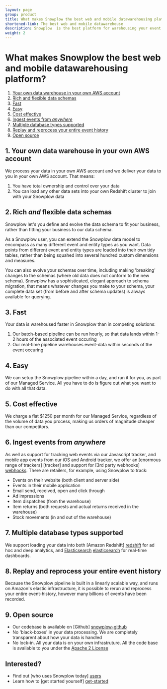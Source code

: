 ```yaml
---
layout: page
group: product
title: What makes Snowplow the best web and mobile datawarehousing platform
shortened-link: The best web and mobile datawarehouse
description: Snowplow  is the best platform for warehousing your event (including web and mobile data).
weight: 2
---
```


# What makes Snowplow the best web and mobile datawarehousing platform?

1. [Your own data warehouse in your own AWS account](#your-own-datawarehouse)
2. [Rich and flexible data schemas](#rich-and-flexible-data-schemas)
3. [Fast](#fast)
4. [Easy](#easy)
5. [Cost effective](#cost-effective)
6. [Ingest events from *anywhere*](#ingest-events-from-anywhere)
7. [Multiple database types supported](#multiple-storage-targets-supported)
8. [Replay and reprocess your entire event history](#replay-and-reprocess)
9. [Open source](#open-source)


<h2><a name="your-own-datawarehouse">1. Your own data warehouse in your own AWS account</a></h2>

We process your data in your own AWS account and we deliver your data to you in your own AWS account. That means:

1. You have total ownership and control over your data
2. You can load any other data sets into your own Redshift cluster to join with your Snowplow data

<h2><a name="rich-and-flexible-data-schemas">2. Rich <em>and</em> flexible data schemas</a></h2>

Snowplow let's you define and evolve the data schema to fit your business, rather than fitting your business to our data schema.

As a Snowplow user, you can extend the Snowplow data model to encompass as many different event and entity types as you want. Data points from different event and entity types are loaded into their own tidy tables, rather than being squahed into several hundred custom dimensions and measures.

You can also evolve your schemas over time, including making 'breaking' changes to the schemas (where old data does not conform to the new schema). Snowplow has a sophisticated, elegant approach to schema migration, that means whatever changes you make to your schema, your complete data set (from before and after schema updates) is always available for querying. 

<h2><a name="fast">3. Fast</a></h2>

Your data is warehoused faster in Snowplow than in competing solutions:

1. Our batch-based pipeline can be run hourly, so that data lands within 1-2 hours of the associated event occuring
2. Our real-time pipeline warehouses event-data within seconds of the event occuring

<h2><a name="easy">4. Easy</a></h2>

We can setup the Snowplow pipeline within a day, and run it for you, as part of our Managed Service. All you have to do is figure out what you want to do with all that data.

<h2><a name="cost-effective">5. Cost effective</a></h2>

We charge a flat $1250 per month for our Managed Service, regardless of the volume of data you process, making us orders of magnitude cheaper than our competitors.

<h2><a name="ingest-events-from-anywhere">6. Ingest events from <em>anywhere</em></a></h2>

As well as support for tracking web events via our Javascript tracker, and mobile app events from our iOS and Android tracker, we offer an [enormous range of trackers] [tracker] and support for [3rd party webhooks] [webhooks]. There are retailers, for example, using Snowplow to track:

* Events on their website (both client and server side)
* Events in their mobile application
* Email send, received, open and click through
* Ad impressions
* Item dispatches (from the warehouse)
* Item returns (both requests and actual returns received in the warehouse)
* Stock movements (in and out of the warehouse)

<h2><a name="multiple-storage-targets-supported">7. Multiple database types supported</a></h2>

We support loading your data into both [Amazon Redshift] [redshift] for ad hoc and deep analytics, and [Elasticsearch] [elasticsearch] for real-time dashboards.

<h2><a name="replay-and-reprocess">8. Replay and reprocess your entire event history</a></h2>

Because the Snowplow pipeline is built in a linearly scalable way, and runs on Amazon's elastic infrastructure, it is possible to rerun and reprocess your entire event-history, however many billions of events have been recorded.


<h2><a name="open-source">9. Open source</a></h2>

* Our codebase is available on [Github] [snowplow-github]
* No 'black-boxes' in your data processing. We are completely transparent about how your data is handled
* No lock-in. All your data is on your own infrastruture. All the code base is available to you under the [Apache 2 License][apache-2]

## Interested?

* Find out [who uses Snowplow today] [users]
* Learn how to [get started yourself] [get-started]

[elasticsearch]: https://www.elastic.co/
[redshift]: http://aws.amazon.com/redshift/
[snowplow-github]: https://github.com/snowplow/
[apache-2]: https://www.apache.org/licenses/LICENSE-2.0
[trackers]: https://github.com/snowplow/?utf8=%E2%9C%93&query=tracker
[webhooks]: /blog/2014/11/10/snowplow-0.9.11-released-with-webhook-support/

[users]: who-uses-snowplow.html
[get-started]: get-started.html
[real-time]: snowplow-realtime.html
